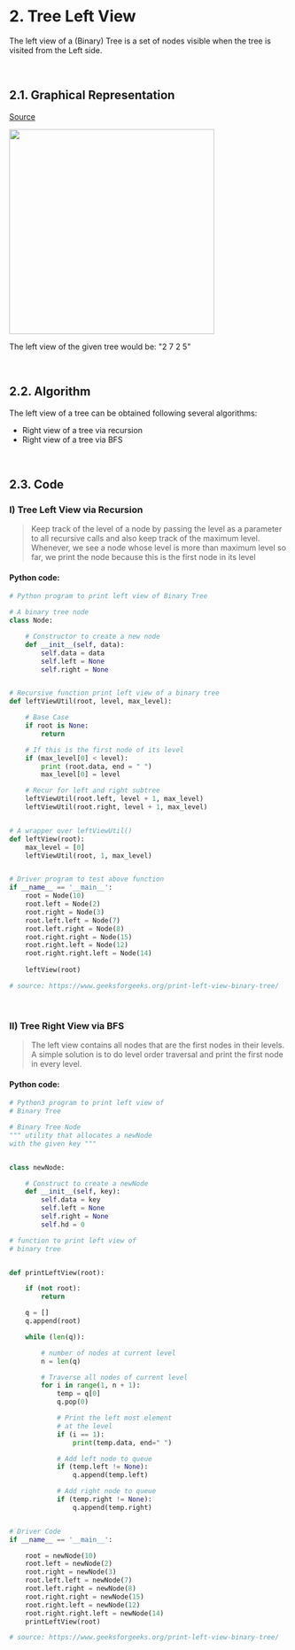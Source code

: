 
# 2. Tree Left View
The left view of a (Binary) Tree is a set of nodes visible when the tree is visited from the Left side.

<br/>

## 2.1. Graphical Representation
[Source](https://www.geeksforgeeks.org/properties-of-binary-tree/)

<img alt="" src="https://media.geeksforgeeks.org/wp-content/uploads/20230203074235/new-binary-tree.png" style="width: 370px;" />

The left view of the given tree would be:  "2 7 2 5"

<br/>

## 2.2. Algorithm
The left view of a tree can be obtained following several algorithms:
* Right view of a tree via recursion
* Right view of a tree via BFS 

<br/>

## 2.3. Code
### I) Tree Left View via Recursion
> Keep track of the level of a node by passing the level as a parameter to all recursive calls and also keep track of the maximum level. Whenever, we see a node whose level is more than maximum level so far, we print the node because this is the first node in its level 

#### Python code:
```python
# Python program to print left view of Binary Tree

# A binary tree node
class Node:

	# Constructor to create a new node
	def __init__(self, data):
		self.data = data
		self.left = None
		self.right = None


# Recursive function print left view of a binary tree
def leftViewUtil(root, level, max_level):

	# Base Case
	if root is None:
		return

	# If this is the first node of its level
	if (max_level[0] < level):
		print (root.data, end = " ")
		max_level[0] = level

	# Recur for left and right subtree
	leftViewUtil(root.left, level + 1, max_level)
	leftViewUtil(root.right, level + 1, max_level)


# A wrapper over leftViewUtil()
def leftView(root):
	max_level = [0]
	leftViewUtil(root, 1, max_level)


# Driver program to test above function
if __name__ == '__main__':
	root = Node(10)
	root.left = Node(2)
	root.right = Node(3)
	root.left.left = Node(7)
	root.left.right = Node(8)
	root.right.right = Node(15)
	root.right.left = Node(12)
	root.right.right.left = Node(14)
	
	leftView(root)

# source: https://www.geeksforgeeks.org/print-left-view-binary-tree/

```
<br/>

### II) Tree Right View via BFS
> The left view contains all nodes that are the first nodes in their levels. A simple solution is to do level order traversal and print the first node in every level. 

#### Python code:
```python
# Python3 program to print left view of
# Binary Tree

# Binary Tree Node
""" utility that allocates a newNode 
with the given key """


class newNode:

	# Construct to create a newNode
	def __init__(self, key):
		self.data = key
		self.left = None
		self.right = None
		self.hd = 0

# function to print left view of
# binary tree


def printLeftView(root):

	if (not root):
		return

	q = []
	q.append(root)

	while (len(q)):

		# number of nodes at current level
		n = len(q)

		# Traverse all nodes of current level
		for i in range(1, n + 1):
			temp = q[0]
			q.pop(0)

			# Print the left most element
			# at the level
			if (i == 1):
				print(temp.data, end=" ")

			# Add left node to queue
			if (temp.left != None):
				q.append(temp.left)

			# Add right node to queue
			if (temp.right != None):
				q.append(temp.right)


# Driver Code
if __name__ == '__main__':

	root = newNode(10)
	root.left = newNode(2)
	root.right = newNode(3)
	root.left.left = newNode(7)
	root.left.right = newNode(8)
	root.right.right = newNode(15)
	root.right.left = newNode(12)
	root.right.right.left = newNode(14)
	printLeftView(root)

# source: https://www.geeksforgeeks.org/print-left-view-binary-tree/

````
